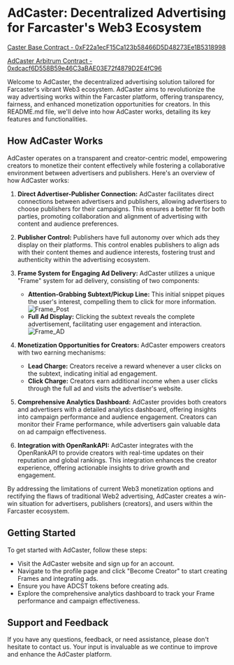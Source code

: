 # AdCaster: Decentralized Advertising for Farcaster's Web3 Ecosystem

[Caster Base Contract - 0xF22a1ecF15Ca123b58466D5D48273Ee1B5318998](https://sepolia.basescan.org/address/0xf22a1ecf15ca123b58466d5d48273ee1b5318998)

[AdCaster Arbitrum Contract - 0xdcacf6D558B59e46C3aBAE03E72f4879D2E4fC96](https://sepolia.arbiscan.io/address/0xdcacf6d558b59e46c3abae03e72f4879d2e4fc96)

Welcome to AdCaster, the decentralized advertising solution tailored for Farcaster's vibrant Web3 ecosystem. AdCaster aims to revolutionize the way advertising works within the Farcaster platform, offering transparency, fairness, and enhanced monetization opportunities for creators. In this README.md file, we'll delve into how AdCaster works, detailing its key features and functionalities.

## How AdCaster Works

AdCaster operates on a transparent and creator-centric model, empowering creators to monetize their content effectively while fostering a collaborative environment between advertisers and publishers. Here's an overview of how AdCaster works:

1. **Direct Advertiser-Publisher Connection:** AdCaster facilitates direct connections between advertisers and publishers, allowing advertisers to choose publishers for their campaigns. This ensures a better fit for both parties, promoting collaboration and alignment of advertising with content and audience preferences.

2. **Publisher Control:** Publishers have full autonomy over which ads they display on their platforms. This control enables publishers to align ads with their content themes and audience interests, fostering trust and authenticity within the advertising ecosystem.

3. **Frame System for Engaging Ad Delivery:** AdCaster utilizes a unique "Frame" system for ad delivery, consisting of two components:
   - **Attention-Grabbing Subtext/Pickup Line:** This initial snippet piques the user's interest, compelling them to click for more information.
     ![Frame_Post]("https://github.com/KarthikeyaGundumogula/AdCaster/blob/main/web-app/public/Assets/Screenshot%202024-04-06%20023535.png")
   - **Full Ad Display:** Clicking the subtext reveals the complete advertisement, facilitating user engagement and interaction.
     ![Frame_AD]("https://github.com/KarthikeyaGundumogula/AdCaster/blob/main/web-app/public/Assets/Screenshot%202024-04-06%20023512.png")
4. **Monetization Opportunities for Creators:** AdCaster empowers creators with two earning mechanisms:

   - **Lead Charge:** Creators receive a reward whenever a user clicks on the subtext, indicating initial ad engagement.
   - **Click Charge:** Creators earn additional income when a user clicks through the full ad and visits the advertiser's website.

5. **Comprehensive Analytics Dashboard:** AdCaster provides both creators and advertisers with a detailed analytics dashboard, offering insights into campaign performance and audience engagement. Creators can monitor their Frame performance, while advertisers gain valuable data on ad campaign effectiveness.

6. **Integration with OpenRankAPI:** AdCaster integrates with the OpenRankAPI to provide creators with real-time updates on their reputation and global rankings. This integration enhances the creator experience, offering actionable insights to drive growth and engagement.

By addressing the limitations of current Web3 monetization options and rectifying the flaws of traditional Web2 advertising, AdCaster creates a win-win situation for advertisers, publishers (creators), and users within the Farcaster ecosystem.

## Getting Started

To get started with AdCaster, follow these steps:

- Visit the AdCaster website and sign up for an account.
- Navigate to the profile page and click "Become Creator" to start creating Frames and integrating ads.
- Ensure you have ADCST tokens before creating ads.
- Explore the comprehensive analytics dashboard to track your Frame performance and campaign effectiveness.

## Support and Feedback

If you have any questions, feedback, or need assistance, please don't hesitate to contact us. Your input is invaluable as we continue to improve and enhance the AdCaster platform.

